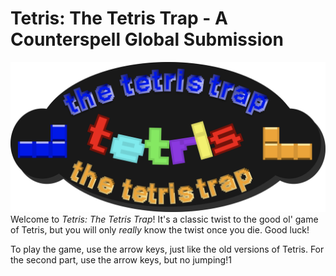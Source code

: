 # Tetris: The Tetris Trap - A Counterspell Global Submission
![Logo](logo.png)
Welcome to _Tetris: The Tetris Trap_! It's a classic twist to the good ol' game of Tetris, but you will only _really_ know the twist once you die. Good luck!

To play the game, use the arrow keys, just like the old versions of Tetris. For the second part, use the arrow keys, but no jumping!1